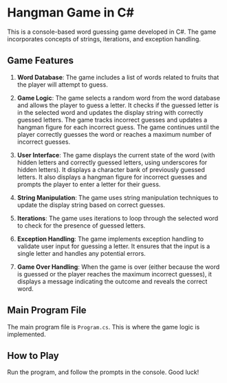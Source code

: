 ﻿# Hangman Game in C#

This is a console-based word guessing game developed in C#. The game incorporates concepts of strings, iterations, and exception handling.

## Game Features

1. **Word Database**: The game includes a list of words related to fruits that the player will attempt to guess.

2. **Game Logic**: The game selects a random word from the word database and allows the player to guess a letter. It checks if the guessed letter is in the selected word and updates the display string with correctly guessed letters. The game tracks incorrect guesses and updates a hangman figure for each incorrect guess. The game continues until the player correctly guesses the word or reaches a maximum number of incorrect guesses.

3. **User Interface**: The game displays the current state of the word (with hidden letters and correctly guessed letters, using underscores for hidden letters). It displays a character bank of previously guessed letters. It also displays a hangman figure for incorrect guesses and prompts the player to enter a letter for their guess.

4. **String Manipulation**: The game uses string manipulation techniques to update the display string based on correct guesses.

5. **Iterations**: The game uses iterations to loop through the selected word to check for the presence of guessed letters.

6. **Exception Handling**: The game implements exception handling to validate user input for guessing a letter. It ensures that the input is a single letter and handles any potential errors.

7. **Game Over Handling**: When the game is over (either because the word is guessed or the player reaches the maximum incorrect guesses), it displays a message indicating the outcome and reveals the correct word.

## Main Program File

The main program file is `Program.cs`. This is where the game logic is implemented.

## How to Play

Run the program, and follow the prompts in the console. Good luck!
